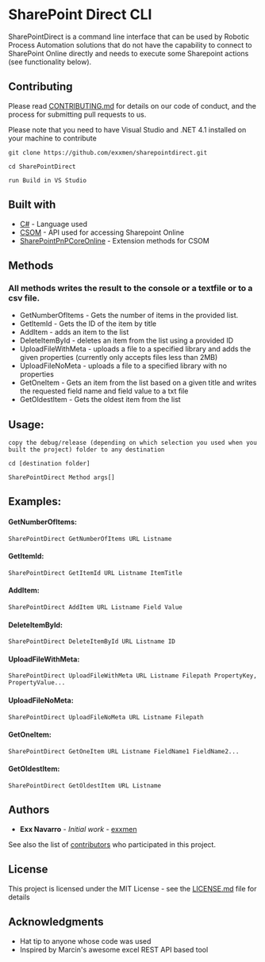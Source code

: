 # SharePoint Direct CLI

SharePointDirect is a command line interface that can be used by Robotic Process Automation solutions that do not have the capability to connect to SharePoint Online directly and needs to execute some Sharepoint actions (see functionality below).

## Contributing
Please read [CONTRIBUTING.md](CONTRIBUTING.md) for details on our code of conduct, and the process for submitting pull requests to us.

Please note that you need to have Visual Studio and .NET 4.1 installed on your machine to contribute

```
git clone https://github.com/exxmen/sharepointdirect.git

cd SharePointDirect

run Build in VS Studio
```

## Built with
* [C#](https://maven.apache.org/) - Language used
* [CSOM](https://docs.microsoft.com/en-us/sharepoint/dev/sp-add-ins/complete-basic-operations-using-sharepoint-client-library-code) - API used for accessing Sharepoint Online
* [SharePointPnPCoreOnline](https://www.nuget.org/packages/SharePointPnPCoreOnline/) - Extension methods for CSOM

## Methods

### All methods writes the result to the console or a textfile or to a csv file.

* GetNumberOfItems - Gets the number of items in the provided list.
* GetItemId - Gets the ID of the item by title
* AddItem - adds an item to the list
* DeleteItemById - deletes an item from the list using a provided ID
* UploadFileWithMeta - uploads a file to a specified library and adds the given properties (currently only accepts files less than 2MB)
* UploadFileNoMeta - uploads a file to a specified library with no properties
* GetOneItem - Gets an item from the list based on a given title and writes the requested field name and field value to a txt file
* GetOldestItem - Gets the oldest item from the list

## Usage:

```
copy the debug/release (depending on which selection you used when you built the project) folder to any destination

cd [destination folder]

SharePointDirect Method args[]

```
## Examples:

#### GetNumberOfItems:
```
SharePointDirect GetNumberOfItems URL Listname
```

#### GetItemId:
```
SharePointDirect GetItemId URL Listname ItemTitle
```

#### AddItem:
```
SharePointDirect AddItem URL Listname Field Value
```

#### DeleteItemById:
```
SharePointDirect DeleteItemById URL Listname ID
```
#### UploadFileWithMeta:
```
SharePointDirect UploadFileWithMeta URL Listname Filepath PropertyKey, PropertyValue...
```

#### UploadFileNoMeta:
```
SharePointDirect UploadFileNoMeta URL Listname Filepath
```

#### GetOneItem:
```
SharePointDirect GetOneItem URL Listname FieldName1 FieldName2...
```

#### GetOldestItem:
```
SharePointDirect GetOldestItem URL Listname
```

## Authors

* **Exx Navarro** - *Initial work* - [exxmen](https://github.com/exxmen)

See also the list of [contributors](https://github.com/exxmen/sharepointdirect/graphs/contributors) who participated in this project.

## License

This project is licensed under the MIT License - see the [LICENSE.md](LICENSE.md) file for details

## Acknowledgments

* Hat tip to anyone whose code was used
* Inspired by Marcin's awesome excel REST API based tool
